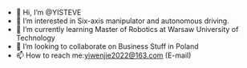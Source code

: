 - 👋 Hi, I’m @YISTEVE
- 👀 I’m interested in Six-axis manipulator and autonomous driving.
- 🌱 I’m currently learning Master of Robotics at Warsaw University of Technology
- 💞️ I’m looking to collaborate on Business Stuff in Poland
- 📫 How to reach me:yiwenjie2022@163.com (E-mail)

<!---
YISTEVE/YISTEVE is a ✨ special ✨ repository because its `README.md` (this file) appears on your GitHub profile.
You can click the Preview link to take a look at your changes.
--->
